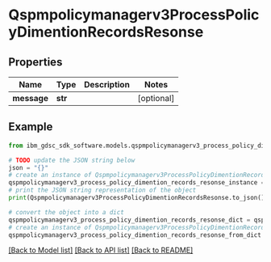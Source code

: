 # Qspmpolicymanagerv3ProcessPolicyDimentionRecordsResonse


## Properties

Name | Type | Description | Notes
------------ | ------------- | ------------- | -------------
**message** | **str** |  | [optional] 

## Example

```python
from ibm_gdsc_sdk_software.models.qspmpolicymanagerv3_process_policy_dimention_records_resonse import Qspmpolicymanagerv3ProcessPolicyDimentionRecordsResonse

# TODO update the JSON string below
json = "{}"
# create an instance of Qspmpolicymanagerv3ProcessPolicyDimentionRecordsResonse from a JSON string
qspmpolicymanagerv3_process_policy_dimention_records_resonse_instance = Qspmpolicymanagerv3ProcessPolicyDimentionRecordsResonse.from_json(json)
# print the JSON string representation of the object
print(Qspmpolicymanagerv3ProcessPolicyDimentionRecordsResonse.to_json())

# convert the object into a dict
qspmpolicymanagerv3_process_policy_dimention_records_resonse_dict = qspmpolicymanagerv3_process_policy_dimention_records_resonse_instance.to_dict()
# create an instance of Qspmpolicymanagerv3ProcessPolicyDimentionRecordsResonse from a dict
qspmpolicymanagerv3_process_policy_dimention_records_resonse_from_dict = Qspmpolicymanagerv3ProcessPolicyDimentionRecordsResonse.from_dict(qspmpolicymanagerv3_process_policy_dimention_records_resonse_dict)
```
[[Back to Model list]](../README.md#documentation-for-models) [[Back to API list]](../README.md#documentation-for-api-endpoints) [[Back to README]](../README.md)


